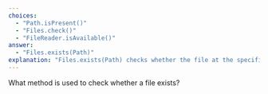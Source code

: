 ```yaml
---
choices:
  - "Path.isPresent()"
  - "Files.check()"
  - "FileReader.isAvailable()"
answer:
  - "Files.exists(Path)"
explanation: "Files.exists(Path) checks whether the file at the specified path exists."
---
```


What method is used to check whether a file exists?
